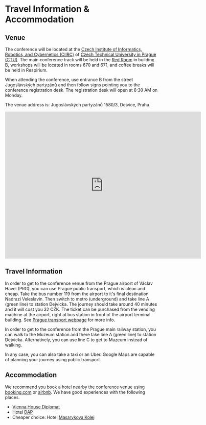 # Travel Information &amp; Accommodation

## Venue

<p>The conference will be located at the <a href="http://ciirc.cvut.cz/">Czech
Institute of Informatics, Robotics, and Cybernetics (CIIRC)</a> of <a
href="http://www.cvut.cz">Czech Technical University in Prague (CTU)</a>.  The
main conference track will be held in the <a
href="https://www.ciirc.cvut.cz/about/ciirc-ctu-building/">Red Room</a> in
building B,  workshops will be located in rooms 670 and 671, and coffee breaks
will be held in Respirium.

<p>When attending the conference, use entrance B from the street Jugoslávských
partyzánů and then follow signs pointing you to the conference registration
desk.  The registration desk will open at 8:30 AM on Monday.

<p>The venue address is: Jugoslávských partyzánů 1580/3, Dejvice, Praha.

<p><div><iframe src="https://www.google.com/maps/embed?pb=!1m18!1m12!1m3!1d1279.5416994861462!2d14.393923821572495!3d50.103445927619916!2m3!1f0!2f0!3f0!3m2!1i1024!2i768!4f13.1!3m3!1m2!1s0x0%3A0x72d5d7faff1cb933!2s%C4%8Cesk%C3%BD+institut+informatiky%2C+robotiky+a+kybernetiky!5e0!3m2!1scs!2scz!4v1508487103659" width="640" height="480" frameborder="0" style="border:0" allowfullscreen></iframe></div>


## Travel Information

<p>In order to get to the conference venue from the Prague airport of Václav Havel
(PRG), you can use Prague public transport, which is clean and cheap.  Take the bus
number 119 from the airport to it's final destination Nadrazi Veleslavin.  Then
switch to metro (underground) and take line A (green line) to station Dejvicka.
The journey should take around 40 minutes and it will cost you 32 CZK.  The
ticket can be purchased from the vending machine at the airport, right at bus
station in front of the airport terminal building.  See <a
href="https://pid.cz/en/for-tourists/what-ticket-should-i-use/">Prague
transport webpage</a> for more info.

<p>In order to get to the conference from the Prague main railway station, you can
walk to the Muzeum station and there take line A (green line) to station
Dejvicka.  Alternatively, you can use line C to get to Muzeum instead of walking.

<p>In any case, you can also take a taxi or an Uber.  Google Maps are capable of
planning your journey using public transport.

## Accommodation

<p>We recommend you book a hotel nearby the conference venue using <a href="http://booking.com">booking.com</a> or <a href="http://www.airbnb.com">airbnb</a>.
We have good experiences with the following places.

<ul>
<li><a href="https://www.booking.com/hotel/cz/vienna-house-diplomat-prague.html?aid=304142;label=gen173nr-1FCAEoggI46AdIM1gEaDqIAQGYATG4ARnIAQ_YAQHoAQH4AQKIAgGoAgO4AonpxeYFwAIB;sid=061fa145f43fcd2eaea1aa47d21bc966;atlas_src=sr_iw_btn;checkin=2019-07-07;checkout=2019-07-12;dist=0;from_map_sr=1;group_adults=1;group_children=0;highlighted_blocks=7701219_91461837_1_1_0;no_rooms=1;room1=A;sb_price_type=total;type=total;ucfs=1&">Vienna House Diplomat</a>
<li>Hotel <a href="https://www.booking.com/hotel/cz/dap.html?aid=304142;label=gen173nr-1FCAEoggI46AdIM1gEaDqIAQGYATG4ARnIAQ_YAQHoAQH4AQKIAgGoAgO4AonpxeYFwAIB;sid=061fa145f43fcd2eaea1aa47d21bc966;atlas_src=sr_iw_btn;checkin=2019-07-07;checkout=2019-07-12;dist=0;from_map_sr=1;group_adults=1;group_children=0;highlighted_blocks=29236302_89033432_0_1_0;no_rooms=1;room1=A;sb_price_type=total;type=total;ucfs=1&">DAP</a>
<li>Cheaper choice: Hotel <a href="https://www.booking.com/hotel/cz/masarykova-kolej.html?aid=304142;label=gen173nr-1FCAEoggI46AdIM1gEaDqIAQGYATG4ARnIAQ_YAQHoAQH4AQKIAgGoAgO4AonpxeYFwAIB;sid=061fa145f43fcd2eaea1aa47d21bc966;atlas_src=sr_iw_btn;checkin=2019-07-07;checkout=2019-07-12;dist=0;from_map_sr=1;group_adults=1;group_children=0;highlighted_blocks=128357403_89048212_2_1_0;no_rooms=1;room1=A;sb_price_type=total;type=total;ucfs=1&">Masarykova Kolej</a>
</ul>
